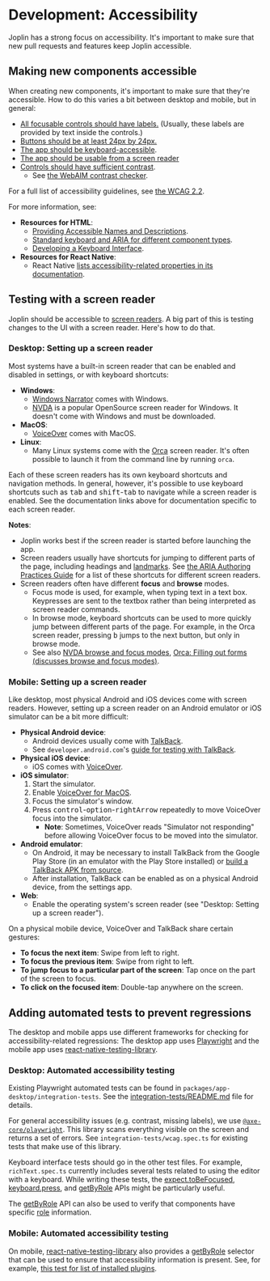 # Development: Accessibility

Joplin has a strong focus on accessibility. It's important to make sure that new pull requests and features keep Joplin accessible.

## Making new components accessible

When creating new components, it's important to make sure that they're accessible. How to do this varies a bit between desktop and mobile, but in general:
- [All focusable controls should have labels.](https://www.w3.org/WAI/WCAG22/Understanding/info-and-relationships) (Usually, these labels are provided by text inside the controls.)
- [Buttons should be at least 24px by 24px.](https://www.w3.org/WAI/WCAG22/Understanding/target-size-minimum.html)
- [The app should be keyboard-accessible](https://www.w3.org/WAI/WCAG22/Understanding/keyboard.html).
- [The app should be usable from a screen reader](#testing-with-a-screen-reader)
- [Controls should have sufficient contrast](https://www.w3.org/WAI/WCAG22/Understanding/contrast-minimum.html).
   - See [the WebAIM contrast checker](https://webaim.org/resources/contrastchecker/).

For a full list of accessibility guidelines, see [the WCAG 2.2](https://www.w3.org/TR/WCAG22/).

For more information, see:
- **Resources for HTML**:
	- [Providing Accessible Names and Descriptions](https://www.w3.org/WAI/ARIA/apg/practices/names-and-descriptions/).
	- [Standard keyboard and ARIA for different component types](https://www.w3.org/WAI/ARIA/apg/patterns/).
	- [Developing a Keyboard Interface](https://www.w3.org/WAI/ARIA/apg/practices/keyboard-interface/).
- **Resources for React Native**:
	- React Native [lists accessibility-related properties in its documentation](https://reactnative.dev/docs/accessibility).

## Testing with a screen reader

Joplin should be accessible to [screen readers](https://en.wikipedia.org/wiki/Screen_reader). A big part of this is testing changes to the UI with a screen reader. Here's how to do that.

### Desktop: Setting up a screen reader

Most systems have a built-in screen reader that can be enabled and disabled in settings, or with keyboard shortcuts:
- **Windows**:
	- [Windows Narrator](https://www.microsoft.com/en-us/windows/tips/narrator) comes with Windows.
	- [NVDA](https://www.nvaccess.org/download/) is a popular OpenSource screen reader for Windows. It doesn't come with Windows and must be downloaded.
- **MacOS**:
	- [VoiceOver](https://support.apple.com/guide/voiceover/get-started-vo4be8816d70/mac) comes with MacOS.
- **Linux**:
	- Many Linux systems come with the [Orca](https://help.gnome.org/users/orca/stable/) screen reader. It's often possible to launch it from the command line by running `orca`.

Each of these screen readers has its own keyboard shortcuts and navigation methods. In general, however, it's possible to use keyboard shortcuts such as <kbd>tab</kbd> and <kbd>shift</kbd>-<kbd>tab</kbd> to navigate while a screen reader is enabled. See the documentation links above for documentation specific to each screen reader.

**Notes**:
- Joplin works best if the screen reader is started before launching the app.
- Screen readers usually have shortcuts for jumping to different parts of the page, including headings and [landmarks](https://www.w3.org/WAI/ARIA/apg/patterns/landmarks/examples/general-principles.html). See [the ARIA Authoring Practices Guide](https://www.w3.org/WAI/ARIA/apg/patterns/landmarks/examples/at.html) for a list of these shortcuts for different screen readers.
- Screen readers often have different **focus** and **browse** modes.
    - Focus mode is used, for example, when typing text in a text box. Keypresses are sent to the textbox rather than being interpreted as screen reader commands. 
    - In browse mode, keyboard shortcuts can be used to more quickly jump between different parts of the page. For example, in the Orca screen reader, pressing <kbd>b</kbd> jumps to the next button, but only in browse mode.
    - See also [NVDA browse and focus modes](https://download.nvaccess.org/documentation/userGuide.html#BrowseMode), [Orca: Filling out forms (discusses browse and focus modes)](https://help.gnome.org/users/orca/stable/howto_forms.html.en).

### Mobile: Setting up a screen reader

Like desktop, most physical Android and iOS devices come with screen readers. However, setting up a screen reader on an Android emulator or iOS simulator can be a bit more difficult:
- **Physical Android device**:
	- Android devices usually come with [TalkBack](https://support.google.com/accessibility/android/answer/6007100?hl%3Den#).
	- See `developer.android.com`'s [guide for testing with TalkBack](https://developer.android.com/guide/topics/ui/accessibility/testing#talkback).
- **Physical iOS device**:
	- iOS comes with [VoiceOver](https://support.apple.com/guide/iphone/turn-on-and-practice-voiceover-iph3e2e415f/ios).
- **iOS simulator**:
	1. Start the simulator.
	2. Enable [VoiceOver for MacOS](https://support.apple.com/guide/voiceover/get-started-vo4be8816d70/mac).
	3. Focus the simulator's window.
	4. Press <kbd>control</kbd>-<kbd>option</kbd>-<kbd>rightArrow</kbd> repeatedly to move VoiceOver focus into the simulator.
		- **Note**: Sometimes, VoiceOver reads "Simulator not responding" before allowing VoiceOver focus to be moved into the simulator.
- **Android emulator**:
	- On Android, it may be necessary to install TalkBack from the Google Play Store (in an emulator with the Play Store installed) or [build a TalkBack APK from source](https://github.com/google/talkback).
	- After installation, TalkBack can be enabled as on a physical Android device, from the settings app.
- **Web**:
	- Enable the operating system's screen reader (see "Desktop: Setting up a screen reader").

On a physical mobile device, VoiceOver and TalkBack share certain gestures:
- **To focus the next item**: Swipe from left to right.
- **To focus the previous item**: Swipe from right to left.
- **To jump focus to a particular part of the screen**: Tap once on the part of the screen to focus.
- **To click on the focused item**: Double-tap anywhere on the screen.

## Adding automated tests to prevent regressions

The desktop and mobile apps use different frameworks for checking for accessibility-related regressions: The desktop app uses [Playwright](https://playwright.dev/) and the mobile app uses [react-native-testing-library](https://callstack.github.io/react-native-testing-library/).

### Desktop: Automated accessibility testing

Existing Playwright automated tests can be found in `packages/app-desktop/integration-tests`. See the [integration-tests/README.md](https://github.com/laurent22/joplin/blob/dev/packages/app-desktop/integration-tests/README.md) file for details.

For general accessibility issues (e.g. contrast, missing labels), we use [`@axe-core/playwright`](https://www.npmjs.com/package/@axe-core/playwright). This library scans everything visible on the screen and returns a set of errors. See `integration-tests/wcag.spec.ts` for existing tests that make use of this library.

Keyboard interface tests should go in the other test files. For example, `richText.spec.ts` currently includes several tests related to using the editor with a keyboard. While writing these tests, the [expect.toBeFocused](https://playwright.dev/docs/api/class-locatorassertions#locator-assertions-to-be-focused), [keyboard.press](https://playwright.dev/docs/api/class-keyboard#keyboard-press), and [getByRole](https://playwright.dev/docs/api/class-frame#frame-get-by-role) APIs might be particularly useful.

The [getByRole](https://playwright.dev/docs/api/class-frame#frame-get-by-role) API can also be used to verify that components have specific [role](https://developer.mozilla.org/en-US/docs/Web/Accessibility/ARIA/Roles) information.

### Mobile: Automated accessibility testing

On mobile, [react-native-testing-library](https://callstack.github.io/react-native-testing-library/) also provides a [getByRole](https://callstack.github.io/react-native-testing-library/docs/api/queries#by-role) selector that can be used to ensure that accessibility information is present. See, for example, [this test for list of installed plugins](https://github.com/laurent22/joplin/blob/bf58a52394947acc42f8ca527b3ce22464d989c3/packages/app-mobile/components/screens/ConfigScreen/plugins/PluginStates.installed.test.tsx#L231).
